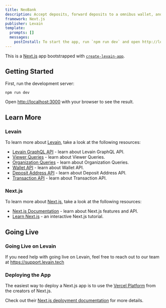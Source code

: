 ```yaml
---
title: NeoBank
description: Accept deposits, forward deposits to a omnibus wallet, and withdraw funds from the omnibus wallet.
framework: Next.js
publisher: Levain
template:
  prompts: []
  messages:
    postInstall: To start the app, run `npm run dev` and open http://localhost:3000 with your browser.
---
```


This is a [Next.js](https://nextjs.org/) app bootstrapped
with [`create-levain-app`](https://github.com/levaintech/levain-examples/tree/main/packages/create-levain-app).

## Getting Started

First, run the development server:

```bash
npm run dev
```

Open [http://localhost:3000](http://localhost:3000) with your browser to see the result.

## Learn More

### Levain

To learn more about [Levain](https://developer.levain.tech/), take a look at the following resources:

- [Levain GraphQL API](https://developer.levain.tech/products/graph) - learn about Levain GraphQL
  API.
- [Viewer Queries](https://developer.levain.tech/products/graph/docs/user-guides/query-viewer) - learn about Viewer
  Queries.
- [Organization Queries](https://developer.levain.tech/products/graph/docs/user-guides/query-organization) - learn about
  Organization Queries.
- [Wallet API](https://developer.levain.tech/products/graph/docs/developer-guides/wallets) - learn about Wallet API.
- [Deposit Address API](https://developer.levain.tech/products/graph/docs/developer-guides/deposit-address) - learn about
  Deposit Address API.
- [Transaction API](https://developer.levain.tech/products/graph/docs/developer-guides/transactions) - learn about Transaction
  API.

### Next.js

To learn more about [Next.js](https://nextjs.org/), take a look at the following resources:

- [Next.js Documentation](https://nextjs.org/docs) - learn about Next.js features and API.
- [Learn Next.js](https://nextjs.org/learn) - an interactive Next.js tutorial.

## Going Live

### Going Live on Levain

If you need help with going live on Levain, feel free to reach out to our team at https://support.levain.tech

### Deploying the App

The easiest way to deploy a Next.js app is to use the [Vercel Platform](https://vercel.com/new) from the creators of Next.js.

Check out their [Next.js deployment documentation](https://nextjs.org/docs/deployment) for more details.
